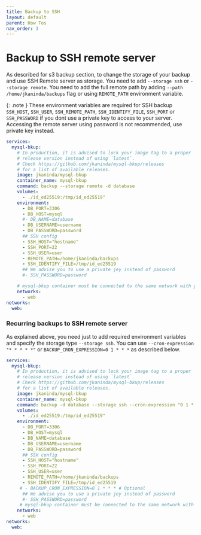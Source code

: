 ```yaml
---
title: Backup to SSH
layout: default
parent: How Tos
nav_order: 3
---
```

# Backup to SSH remote server


As described for s3 backup section, to change the storage of your backup and use SSH Remote server as storage. You need to add `--storage ssh` or `--storage remote`.
You need to add the full remote path by adding `--path /home/jkaninda/backups` flag or using `REMOTE_PATH` environment variable.

{: .note }
These environment variables are required for SSH backup `SSH_HOST`, `SSH_USER`, `SSH_REMOTE_PATH`, `SSH_IDENTIFY_FILE`, `SSH_PORT` or `SSH_PASSWORD` if you dont use a private key to access to your server.
Accessing the remote server using password is not recommended, use private key instead.

```yml
services:
  mysql-bkup:
    # In production, it is advised to lock your image tag to a proper
    # release version instead of using `latest`.
    # Check https://github.com/jkaninda/mysql-bkup/releases
    # for a list of available releases.
    image: jkaninda/mysql-bkup
    container_name: mysql-bkup
    command: backup --storage remote -d database
    volumes:
      - ./id_ed25519:/tmp/id_ed25519"
    environment:
      - DB_PORT=3306
      - DB_HOST=mysql
      #- DB_NAME=database
      - DB_USERNAME=username
      - DB_PASSWORD=password
      ## SSH config
      - SSH_HOST="hostname"
      - SSH_PORT=22
      - SSH_USER=user
      - REMOTE_PATH=/home/jkaninda/backups
      - SSH_IDENTIFY_FILE=/tmp/id_ed25519
      ## We advise you to use a private jey instead of password
      #- SSH_PASSWORD=password

    # mysql-bkup container must be connected to the same network with your database
    networks:
      - web
networks:
  web:
```


### Recurring backups to SSH remote server

As explained above, you need just to add required environment variables and specify the storage type `--storage ssh`.
You can use `--cron-expression "* * * * *"` or  `BACKUP_CRON_EXPRESSION=0 1 * * *` as described below.

```yml
services:
  mysql-bkup:
    # In production, it is advised to lock your image tag to a proper
    # release version instead of using `latest`.
    # Check https://github.com/jkaninda/mysql-bkup/releases
    # for a list of available releases.
    image: jkaninda/mysql-bkup
    container_name: mysql-bkup
    command: backup -d database --storage ssh --cron-expression "0 1 * * *"
    volumes:
      - ./id_ed25519:/tmp/id_ed25519"
    environment:
      - DB_PORT=3306
      - DB_HOST=mysql
      - DB_NAME=database
      - DB_USERNAME=username
      - DB_PASSWORD=password
      ## SSH config
      - SSH_HOST="hostname"
      - SSH_PORT=22
      - SSH_USER=user
      - REMOTE_PATH=/home/jkaninda/backups
      - SSH_IDENTIFY_FILE=/tmp/id_ed25519
     # - BACKUP_CRON_EXPRESSION=0 1 * * * # Optional
      ## We advise you to use a private jey instead of password
      #- SSH_PASSWORD=password
     # mysql-bkup container must be connected to the same network with your database
    networks:
      - web
networks:
  web:
```
